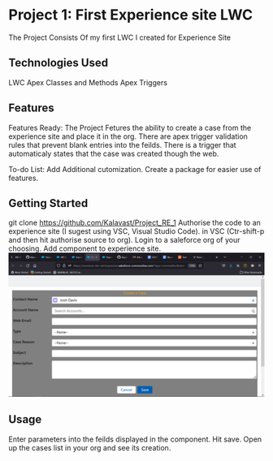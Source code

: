 # Project 1: First Experience site LWC

The Project Consists Of my first LWC I created for Experience Site

## Technologies Used

LWC
Apex Classes and Methods
Apex Triggers


## Features

Features Ready:
  The Project Fetures the ability to create a case from the experience site and place it in the org. 
  There are apex trigger validation rules that prevent blank entries into the feilds.
  There is a trigger that automaticaly states that the case was created though the web.


To-do List:
  Add Additional cutomization. 
  Create a package for easier use of features.

## Getting Started

git clone https://github.com/Kalavast/Project_RE_1
Authorise the code to an experience site (I sugest using VSC, Visual Studio Code).
in VSC (Ctr-shift-p and then hit authorise source to org).
Login to a saleforce org of your choosing.
Add component to experience site.
![image](Example.png)

## Usage

Enter parameters into the feilds displayed in the component.
Hit save.
Open up the cases list in your org and see its creation.


